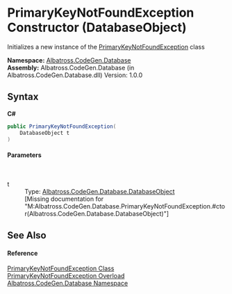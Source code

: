 # PrimaryKeyNotFoundException Constructor (DatabaseObject)
 

Initializes a new instance of the <a href="edcb81ce-01b1-527b-e700-c4f4c5bb4207">PrimaryKeyNotFoundException</a> class

**Namespace:**&nbsp;<a href="bdf46154-2f7c-d3c3-6413-8c6484d341a9">Albatross.CodeGen.Database</a><br />**Assembly:**&nbsp;Albatross.CodeGen.Database (in Albatross.CodeGen.Database.dll) Version: 1.0.0

## Syntax

**C#**<br />
``` C#
public PrimaryKeyNotFoundException(
	DatabaseObject t
)
```


#### Parameters
&nbsp;<dl><dt>t</dt><dd>Type: <a href="8c1c5fa7-2f0a-cd30-da6c-228623d0ebcc">Albatross.CodeGen.Database.DatabaseObject</a><br />\[Missing <param name="t"/> documentation for "M:Albatross.CodeGen.Database.PrimaryKeyNotFoundException.#ctor(Albatross.CodeGen.Database.DatabaseObject)"\]</dd></dl>

## See Also


#### Reference
<a href="edcb81ce-01b1-527b-e700-c4f4c5bb4207">PrimaryKeyNotFoundException Class</a><br /><a href="340face8-f43b-7662-35fc-93bf1821454a">PrimaryKeyNotFoundException Overload</a><br /><a href="bdf46154-2f7c-d3c3-6413-8c6484d341a9">Albatross.CodeGen.Database Namespace</a><br />